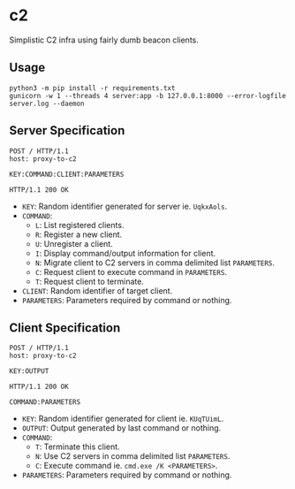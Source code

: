 # c2

Simplistic C2 infra using fairly dumb beacon clients. 

## Usage

```
python3 -m pip install -r requirements.txt
gunicorn -w 1 --threads 4 server:app -b 127.0.0.1:8000 --error-logfile server.log --daemon
```

## Server Specification

```
POST / HTTP/1.1
host: proxy-to-c2

KEY:COMMAND:CLIENT:PARAMETERS

HTTP/1.1 200 OK
```

- `KEY`: Random identifier generated for server ie. `UqkxAols`.
- `COMMAND`:
    - `L`: List registered clients.
    - `R`: Register a new client.
    - `U`: Unregister a client.
    - `I`: Display command/output information for client.
    - `N`: Migrate client to C2 servers in comma delimited list `PARAMETERS`.
    - `C`: Request client to execute command in `PARAMETERS`.
    - `T`: Request client to terminate.
- `CLIENT`: Random identifier of target client.
- `PARAMETERS`: Parameters required by command or nothing.

## Client Specification

```
POST / HTTP/1.1
host: proxy-to-c2

KEY:OUTPUT

HTTP/1.1 200 OK

COMMAND:PARAMETERS
```

- `KEY`: Random identifier generated for client ie. `KUqTUimL`.
- `OUTPUT`: Output generated by last command or nothing.
- `COMMAND`:
    - `T`: Terminate this client.
    - `N`: Use C2 servers in comma delimited list `PARAMETERS`.
    - `C`: Execute command ie. `cmd.exe /K <PARAMETERS>`.
- `PARAMETERS`: Parameters required by command or nothing.
